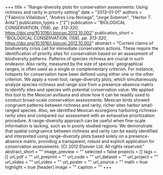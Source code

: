 +++
title = "Range-diversity plots for conservation assessments: Using richness and
   rarity in priority setting"
date = "2013-01-01"
authors = ["Fabricio Villalobos", "Andres Lira-Noriega", "Jorge Soberon", "Hector T. Arita"]
publication_types = ["2"]
publication = "BIOLOGICAL CONSERVATION, (158), _pp. 313-320_, https://doi.org/10.1016/j.biocon.2012.10.002"
publication_short = "BIOLOGICAL CONSERVATION, (158), _pp. 313-320_, https://doi.org/10.1016/j.biocon.2012.10.002"
abstract = "Current claims of biodiversity crisis call for immediate conservation
   actions. These require the identification of priority sites for
   conservation based on an assessment of biodiversity patterns. Patterns
   of species richness are crucial in such endeavor. Also rarity, measured
   by the size of species' geographical ranges, is often used as a single
   or complementary criterion. For instance, hotspots for conservation have
   been defined using either one or the other criterion. We apply a novel
   tool, range-diversity plots, which simultaneously analyze species
   richness and range size from a presence-absence matrix to identify sites
   and species with potential conservation value. We applied this tool to
   the Mexican avifauna and show how it can be readily used to conduct
   broad-scale conservation assessments. Mexican birds showed congruent
   patterns between richness and rarity, richer sites harbor small-ranged
   species. Also, we identified Mexican ecoregions harboring
   richness-rarity sites and compared our assessment with an exhaustive
   prioritization procedure. A range-diversity approach can be useful when
   fine-scale information is lacking, such as in poorly studied regions. We
   demonstrate that spatial congruence between richness and rarity can be
   easily identified and interpreted using range-diversity plots based
   solely on a presence-absence matrix, providing a transparent, robust and
   explicit application for conservation assessments. (C) 2012 Elsevier
   Ltd. All rights reserved."
abstract_short = ""
image_preview = ""
selected = false
projects = []
tags = []
url_pdf = ""
url_preprint = ""
url_code = ""
url_dataset = ""
url_project = ""
url_slides = ""
url_video = ""
url_poster = ""
url_source = ""
math = true
highlight = true
[header]
image = ""
caption = ""
+++
